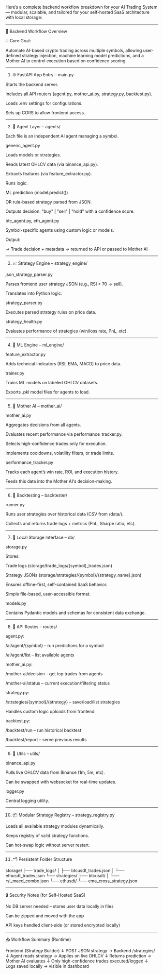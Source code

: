 Here’s a complete backend workflow breakdown for your AI Trading System — modular, scalable, and tailored for your self-hosted SaaS architecture with local storage:


---

🔧 Backend Workflow Overview

💡 Core Goal:

Automate AI-based crypto trading across multiple symbols, allowing user-defined strategy injection, machine learning model predictions, and a Mother AI to control execution based on confidence scoring.


---

1. 🌐 FastAPI App Entry – main.py

Starts the backend server.

Includes all API routers (agent.py, mother_ai.py, strategy.py, backtest.py).

Loads .env settings for configurations.

Sets up CORS to allow frontend access.



---

2. 🧠 Agent Layer – agents/

Each file is an independent AI agent managing a symbol.

generic_agent.py

Loads models or strategies.

Reads latest OHLCV data (via binance_api.py).

Extracts features (via feature_extractor.py).

Runs logic:

ML prediction (model.predict())

OR rule-based strategy parsed from JSON.


Outputs decision: "buy" | "sell" | "hold" with a confidence score.


btc_agent.py, eth_agent.py

Symbol-specific agents using custom logic or models.


Output:

→ Trade decision + metadata → returned to API or passed to Mother AI


---

3. 📈 Strategy Engine – strategy_engine/

json_strategy_parser.py

Parses frontend user strategy JSON (e.g., RSI > 70 → sell).

Translates into Python logic.


strategy_parser.py

Executes parsed strategy rules on price data.


strategy_health.py

Evaluates performance of strategies (win/loss rate, PnL, etc).



---

4. 🧬 ML Engine – ml_engine/

feature_extractor.py

Adds technical indicators (RSI, EMA, MACD) to price data.


trainer.py

Trains ML models on labeled OHLCV datasets.

Exports .pkl model files for agents to load.



---

5. 🧩 Mother AI – mother_ai/

mother_ai.py

Aggregates decisions from all agents.

Evaluates recent performance via performance_tracker.py.

Selects high-confidence trades only for execution.

Implements cooldowns, volatility filters, or trade limits.


performance_tracker.py

Tracks each agent’s win rate, ROI, and execution history.

Feeds this data into the Mother AI's decision-making.



---

6. 🧪 Backtesting – backtester/

runner.py

Runs user strategies over historical data (CSV from /data/).

Collects and returns trade logs + metrics (PnL, Sharpe ratio, etc).



---

7. 💾 Local Storage Interface – db/

storage.py

Stores:

Trade logs (storage/trade_logs/{symbol}_trades.json)

Strategy JSONs (storage/strategies/{symbol}/{strategy_name}.json)


Ensures offline-first, self-contained SaaS behavior.

Simple file-based, user-accessible format.


models.py

Contains Pydantic models and schemas for consistent data exchange.



---

8. 🧭 API Routes – routes/

agent.py:

/ai/agent/{symbol} – run predictions for a symbol

/ai/agent/list – list available agents


mother_ai.py:

/mother-ai/decision – get top trades from agents

/mother-ai/status – current execution/filtering status


strategy.py:

/strategies/{symbol}/{strategy} – save/load/list strategies

Handles custom logic uploads from frontend


backtest.py:

/backtest/run – run historical backtest

/backtest/report – serve previous results




---

9. 🔗 Utils – utils/

binance_api.py

Pulls live OHLCV data from Binance (1m, 5m, etc).

Can be swapped with websocket for real-time updates.


logger.py

Central logging utility.



---

10. 📦 Modular Strategy Registry – strategy_registry.py

Loads all available strategy modules dynamically.

Keeps registry of valid strategy functions.

Can hot-swap logic without server restart.



---

11. 🗂️ Persistent Folder Structure

storage/
├── trade_logs/
│   ├── btcusdt_trades.json
│   └── ethusdt_trades.json
└── strategies/
    ├── btcusdt/
    │   └── rsi_macd_combo.json
    └── ethusdt/
        └── ema_cross_strategy.json


---

🔒 Security Notes (for Self-Hosted SaaS)

No DB server needed – stores user data locally in files

Can be zipped and moved with the app

API keys handled client-side (or stored encrypted locally)



---

📤 Workflow Summary (Runtime)

Frontend (Strategy Builder) 
   ↓
POST JSON strategy → Backend /strategies/
   ↓
Agent reads strategy → Applies on live OHLCV
   ↓
Returns prediction → Mother AI evaluates
   ↓
Only high-confidence trades executed/logged
   ↓
Logs saved locally → visible in dashboard

